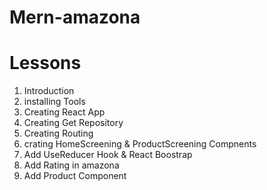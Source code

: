 # Mern-amazona

# Lessons

1. Introduction
2. installing Tools
3. Creating React App
4. Creating Get Repository
5. Creating Routing
6. crating HomeScreening & ProductScreening Compnents
7. Add UseReducer Hook & React Boostrap
8. Add Rating in amazona
9. Add Product Component
